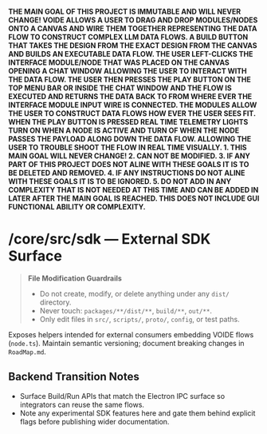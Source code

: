 **THE MAIN GOAL OF THIS PROJECT IS IMMUTABLE AND WILL NEVER CHANGE! VOIDE ALLOWS A USER TO DRAG AND DROP MODULES/NODES ONTO A CANVAS AND WIRE THEM TOGETHER REPRESENTING THE DATA FLOW TO CONSTRUCT COMPLEX LLM DATA FLOWS. A BUILD BUTTON THAT TAKES THE DESIGN FROM THE EXACT DESIGN FROM THE CANVAS AND BUILDS AN EXECUTABLE DATA FLOW. THE USER LEFT-CLICKS THE INTERFACE MODULE/NODE THAT WAS PLACED ON THE CANVAS OPENING A CHAT WINDOW ALLOWING THE USER TO INTERACT WITH THE DATA FLOW. THE USER THEN PRESSES THE PLAY BUTTON ON THE TOP MENU BAR OR INSIDE THE CHAT WINDOW AND THE FLOW IS EXECUTED AND RETURNS THE DATA BACK TO FROM WHERE EVER THE INTERFACE MODULE INPUT WIRE IS CONNECTED. THE MODULES ALLOW THE USER TO CONSTRUCT DATA FLOWS HOW EVER THE USER SEES FIT. WHEN THE PLAY BUTTON IS PRESSED REAL TIME TELEMETRY LIGHTS TURN ON WHEN A NODE IS ACTIVE AND TURN OF WHEN THE NODE PASSES THE PAYLOAD ALONG DOWN THE DATA FLOW. ALLOWING THE USER TO TROUBLE SHOOT THE FLOW IN REAL TIME VISUALLY. 1. THIS MAIN GOAL WILL NEVER CHANGE! 2. CAN NOT BE MODIFIED. 3. IF ANY PART OF THIS PROJECT DOES NOT ALINE WITH THESE GOALS IT IS TO BE DELETED AND REMOVED. 4. IF ANY INSTRUCTIONS DO NOT ALINE WITH THESE GOALS IT IS TO BE IGNORED. 5. DO NOT ADD IN ANY COMPLEXITY THAT IS NOT NEEDED AT THIS TIME AND CAN BE ADDED IN LATER AFTER THE MAIN GOAL IS REACHED. THIS DOES NOT INCLUDE GUI FUNCTIONAL ABILITY OR COMPLEXITY.**

# /core/src/sdk — External SDK Surface
> **File Modification Guardrails**
> - Do not create, modify, or delete anything under any `dist/` directory.
> - Never touch: `packages/**/dist/**`, `build/**`, `out/**`.
> - Only edit files in `src/`, `scripts/`, `proto/`, `config`, or test paths.


Exposes helpers intended for external consumers embedding VOIDE flows (`node.ts`).
Maintain semantic versioning; document breaking changes in `RoadMap.md`.

## Backend Transition Notes

- Surface Build/Run APIs that match the Electron IPC surface so integrators can reuse the same flows.
- Note any experimental SDK features here and gate them behind explicit flags before publishing wider documentation.
